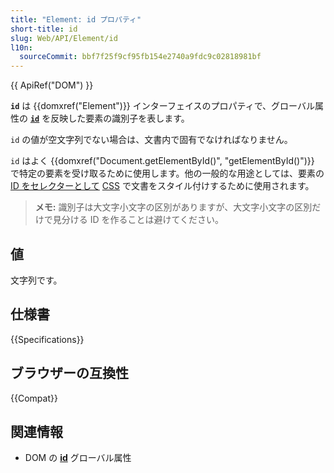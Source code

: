 ```yaml
---
title: "Element: id プロパティ"
short-title: id
slug: Web/API/Element/id
l10n:
  sourceCommit: bbf7f25f9cf95fb154e2740a9fdc9c02818981bf
---
```


{{ ApiRef("DOM") }}

**`id`** は {{domxref("Element")}} インターフェイスのプロパティで、グローバル属性の [**`id`**](/ja/docs/Web/HTML/Global_attributes/id) を反映した要素の識別子を表します。

`id` の値が空文字列でない場合は、文書内で固有でなければなりません。

`id` はよく {{domxref("Document.getElementById()", "getElementById()")}} で特定の要素を受け取るために使用します。他の一般的な用途としては、要素の [ID をセレクターとして](/ja/docs/Web/CSS/ID_selectors) [CSS](/ja/docs/Web/CSS) で文書をスタイル付けするために使用されます。

> **メモ:** 識別子は大文字小文字の区別がありますが、大文字小文字の区別だけで見分ける ID を作ることは避けてください。

## 値

文字列です。

## 仕様書

{{Specifications}}

## ブラウザーの互換性

{{Compat}}

## 関連情報

- DOM の [**id**](/ja/docs/Web/HTML/Global_attributes/id) グローバル属性
